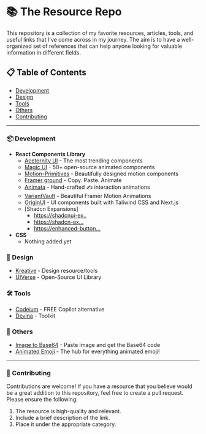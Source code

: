 # 📚 The Resource Repo

This repository is a collection of my favorite resources, articles, tools, and useful links that I've come across in my journey. The aim is to have a well-organized set of references that can help anyone looking for valuable information in different fields.


## 📋 Table of Contents

- [Development](#-development)
- [Design](#-design)
- [Tools](#-tools)
- [Others](#-others)
- [Contributing](#-contributing)

---

### 📦 Development

- **React Components Library**
  - [Aceternity UI](https://ui.aceternity.com/components) - The most trending components
  - [Magic UI](https://magicui.design/) - 50+ open-source animated components
  - [Motion-Primitives](https://motion-primitives.com/docs) - Beautifully designed motion components
  - [Framer ground](https://ground.bossadizenith.me/docs) - Copy. Paste. Animate
  - [Animata](https://animata.design/) - Hand-crafted ✍️ interaction animations
  - [VariantVault](https://variantvault.chrisabdo.dev/) - Beautiful Framer Motion Animations
  - [OriginUI](https://originui.com/) - UI components built with Tailwind CSS and Next.js
  - [Shadcn Expansions]
    - [https://shadcnui-ex..](https://shadcnui-expansions.typeart.cc/docs)
    - [https://shadcn-ex...](https://shadcn-extension.vercel.app/docs/introduction)
    - [https://enhanced-button...](https://enhanced-button.vercel.app/)
- **CSS**
  - Nothing added yet

### 🎨 Design

- [Kreative](https://kreative.tools/) - Design resource/tools
- [UIVerse](https://uiverse.io/) - Open-Source UI Library

### 🛠 Tools

- [Codeium](https://codeium.com/) - FREE Copilot alternative
- [Devina](https://devina.io/) - Toolkit

### 🔗 Others

- [Image to Base64](https://codepen.io/sojonatpen/pen/jOjNMvL) - Paste image and get the Base64 code
- [Animated Emoji](https://googlefonts.github.io/noto-emoji-animation/) - The hub for everything animated emoji!

---

### 🤝 Contributing

Contributions are welcome! If you have a resource that you believe would be a great addition to this repository, feel free to create a pull request. Please ensure the following:
1. The resource is high-quality and relevant.
2. Include a brief description of the link.
3. Place it under the appropriate category.

